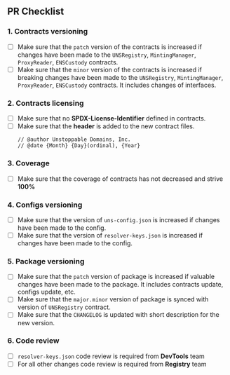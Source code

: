 ## PR Checklist

### 1. Contracts versioning
- [ ] Make sure that the `patch` version of the contracts is increased if changes have been made to the `UNSRegistry`, `MintingManager`, `ProxyReader`, `ENSCustody` contracts.
- [ ] Make sure that the `minor` version of the contracts is increased if breaking changes have been made to the `UNSRegistry`, `MintingManager`, `ProxyReader`, `ENSCustody` contracts. It includes changes of interfaces.
### 2. Contracts licensing
- [ ] Make sure that no **SPDX-License-Identifier** defined in contracts.
- [ ] Make sure that the **header** is added to the new contract files. 
  ```
  // @author Unstoppable Domains, Inc.
  // @date {Month} {Day}(ordinal), {Year}
  ```
### 3. Coverage
- [ ] Make sure that the coverage of contracts has not decreased and strive **100%**
### 4. Configs versioning
- [ ] Make sure that the version of `uns-config.json` is increased if changes have been made to the config.
- [ ] Make sure that the version of `resolver-keys.json` is increased if changes have been made to the config.
### 5. Package versioning
- [ ] Make sure that the `patch` version of package is increased if valuable changes have been made to the package. It includes contracts update, configs update, etc.
- [ ] Make sure that the `major.minor` version of package is synced with version of `UNSRegistry` contract.
- [ ] Make sure that the `CHANGELOG` is updated with short description for the new version. 
### 6. Code review
- [ ] `resolver-keys.json` code review is required from **DevTools** team
- [ ] For all other changes code review is required from **Registry** team
